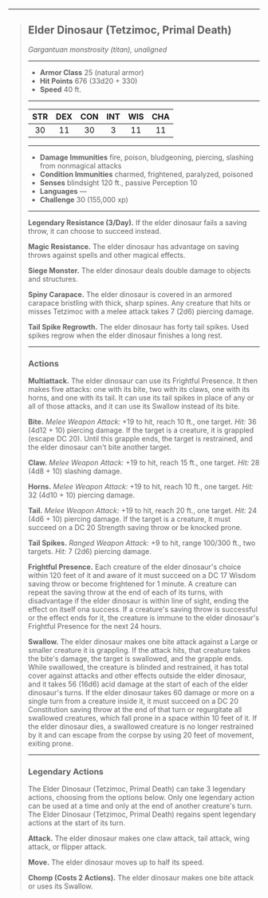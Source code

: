 ***
> ## Elder Dinosaur (Tetzimoc, Primal Death)
> *Gargantuan monstrosity (titan), unaligned*
> 
> ***
> 
> - **Armor Class** 25 (natural armor)
> - **Hit Points** 676 (33d20 + 330)
> - **Speed** 40 ft.
> 
> ***
> 
> |STR|DEX|CON|INT|WIS|CHA|
> |:---:|:---:|:---:|:---:|:---:|:---:|
> |30|11|30|3|11|11|
> 
> ***
> 
> - **Damage Immunities** fire, poison, bludgeoning, piercing, slashing from nonmagical attacks
> - **Condition Immunities** charmed, frightened, paralyzed, poisoned
> - **Senses** blindsight 120 ft., passive Perception 10
> - **Languages** —
> - **Challenge** 30 (155,000 xp)
> 
> ***
> 
> **Legendary Resistance (3/Day).** If the elder dinosaur fails a saving throw, it can choose to succeed instead.
> 
> **Magic Resistance.** The elder dinosaur has advantage on saving throws against spells and other magical effects.
> 
> **Siege Monster.** The elder dinosaur deals double damage to objects and structures.
> 
> **Spiny Carapace.** The elder dinosaur is covered in an armored carapace bristling with thick, sharp spines. Any creature that hits or misses Tetzimoc with a melee attack takes 7 (2d6) piercing damage.
> 
> **Tail Spike Regrowth.** The elder dinosaur has forty tail spikes. Used spikes regrow when the elder dinosaur finishes a long rest.
> 
> ***
> 
> ### Actions
> **Multiattack.** The elder dinosaur can use its Frightful Presence. It then makes five attacks: one with its bite, two with its claws, one with its horns, and one with its tail. It can use its tail spikes in place of any or all of those attacks, and it can use its Swallow instead of its bite.
> 
> **Bite.** *Melee Weapon Attack:* +19 to hit, reach 10 ft., one target. *Hit:* 36 (4d12 + 10) piercing damage. If the target is a creature, it is grappled (escape DC 20). Until this grapple ends, the target is restrained, and the elder dinosaur can't bite another target.
> 
> **Claw.** *Melee Weapon Attack:* +19 to hit, reach 15 ft., one target. *Hit:* 28 (4d8 + 10) slashing damage.
> 
> **Horns.** *Melee Weapon Attack:* +19 to hit, reach 10 ft., one target. *Hit:* 32 (4d10 + 10) piercing damage.
> 
> **Tail.** *Melee Weapon Attack:* +19 to hit, reach 20 ft., one target. *Hit:* 24 (4d6 + 10) piercing damage. If the target is a creature, it must succeed on a DC 20 Strength saving throw or be knocked prone.
> 
> **Tail Spikes.** *Ranged Weapon Attack:* +9 to hit, range 100/300 ft., two targets. *Hit:* 7 (2d6) piercing damage.
> 
> **Frightful Presence.** Each creature of the elder dinosaur's choice within 120 feet of it and aware of it must succeed on a DC 17 Wisdom saving throw or become frightened for 1 minute. A creature can repeat the saving throw at the end of each of its turns, with disadvantage if the elder dinosaur is within line of sight, ending the effect on itself ona success. If a creature's saving throw is successful or the effect ends for it, the creature is immune to the elder dinosaur's Frightful Presence for the next 24 hours.
> 
> **Swallow.** The elder dinosaur makes one bite attack against a Large or smaller creature it is grappling. If the attack hits, that creature takes the bite's damage, the target is swallowed, and the grapple ends. While swallowed, the creature is blinded and restrained, it has total cover against attacks and other effects outside the elder dinosaur, and it takes 56 (16d6) acid damage at the start of each of the elder dinosaur's turns. If the elder dinosaur takes 60 damage or more on a single turn from a creature inside it, it must succeed on a DC 20 Constitution saving throw at the end of that turn or regurgitate all swallowed creatures, which fall prone in a space within 10 feet of it. If the elder dinosaur dies, a swallowed creature is no longer restrained by it and can escape from the corpse by using 20 feet of movement, exiting prone.
> 
> ***
> 
> ### Legendary Actions
> The Elder Dinosaur (Tetzimoc, Primal Death) can take 3 legendary actions, choosing from the options below. Only one legendary action can be used at a time and only at the end of another creature's turn. The Elder Dinosaur (Tetzimoc, Primal Death) regains spent legendary actions at the start of its turn.
> 
> **Attack.** The elder dinosaur makes one claw attack, tail attack, wing attack, or flipper attack.
> 
> **Move.** The elder dinosaur moves up to half its speed.
> 
> **Chomp (Costs 2 Actions).** The elder dinosaur makes one bite attack or uses its Swallow.
